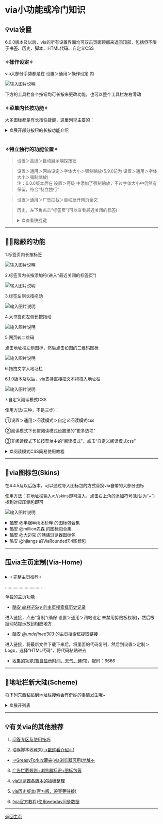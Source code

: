 # via小功能或冷门知识

## 💡via设置

6.0.0版本及以后，via的所有设置界面均可双击页面顶部来返回顶部，包括但不限于书签、历史、脚本、HTML代码、自定义CSS

### ✧操作设定✧

via大部分手势都是在 设置＞通用＞操作设定 内

![输入图片说明](img/gestures.png)

下方的工具栏各个按钮均可长按来更改功能，也可以整个工具栏左右滑动

### ✧菜单内长按功能✧

大多图标都是有长按快捷键，这里列举主要的：

<details><summary> ©展开部分按钮的长按功能介绍 </summary>

> 长按“设置”进入“定制菜单”界面

(普通方式 点击菜单中的“定制菜单” 或 设置＞通用＞定制菜单)

> 长按“电脑模式”可以切换“浏览器标识”

(普通方式 点击菜单中的“浏览器标识”)

> 长按“浏览器标识”进入“浏览器标识”界面

(普通方式 设置＞通用＞浏览器标识)

> 长按“工具箱”进行“资源嗅探”

(普通方式 点击菜单中的“资源嗅探”)

> 长按“添加书签”将网站“添加到桌面”

(普通方式 点击菜单中的“添加到桌面”)

> 长按“标记广告”或“网络日志”进入“自定义规则”界面

(普通方式 设置＞通用＞广告拦截＞自定义规则)

> 长按“翻译”打开翻译菜单，用于切换其他翻译方式

(普通方式 正常翻译失败后会打开)

> 长按“分享”选择对应软件打开当前网页

(普通方式 点击菜单中的“其他应用打开”)

> 长按“阅读模式”可以打开阅读设置

(普通方式 设置＞通用＞阅读模式)

> 长按“网站设定”可以打开网站设定总设置

(普通方式 设置＞通用＞网站设定)

> 长按“字体大小”可以打开字体大小总设置

(普通方式 设置＞通用＞网站设定＞字体大小)

> 长按地址栏左侧图标选择“搜索引擎”

(普通方式 点击地址栏进入输入状态后，点击左侧图标[默认为放大镜])

</details>

<br>

### ✧特立独行的功能位置✧

> 设置＞高级＞自动展示嗅探按钮

> 设置＞通用＞网站设定＞字体大小＞强制缩放(5.9.0前为 设置＞通用＞字体大小＞强制缩放)<br>注：6.0.0版本后在 设置＞高级 中添加了强制缩放，不过字体大小中仍然有保留，符合“特立独行”

> 设置＞通用＞广告拦截＞自动展开网页全文

> 历史，左下角点击“标签页”(可以查看最近关闭的标签)<br><details><summary> ©查看快捷键 </summary>长按添加标签(如图)的地方即可直接打开<br>![输入图片说明](img/longPressAddTab.png) </details>

*****

## 😶‍🌫️隐蔽的功能

1.标签页内长按标签

![输入图片说明](img/longPressTab.png)

2.标签页内长按添加符(进入“最近关闭的标签页”)

![输入图片说明](img/longPressAddTab.png)

3.标签左侧长按拖动

![输入图片说明](img/dragTab.png)

4.大书签页左侧长按拖动

![输入图片说明](img/dragBookMark.png)

5.网页转二维码

点击地址栏左侧图标，然后点击如图的二维码图标

![输入图片说明](img/QRCode.png)

6.拖拽文字入地址栏

6.1.0版本及以后，via支持直接把文本拖拽入地址栏

![输入图片说明](img/DragAndDrop.png)

7.自定义阅读模式CSS

使用方法(三种，不是三步)：

①设置＞通用＞阅读模式＞自定义阅读模式css

②阅读模式下长按阅读模式设置里的“更多选项”

③非阅读模式下长按菜单中的“阅读模式”，点击“自定义阅读模式css”

<details>

<summary>©阅读模式CSS简易使用教程</summary>

```

/*💾阅读模式主体*/
.via-reader-body{
/*↓网页字体改为默认↓*/
font-family:initial !important;
}
/*💾阅读模式头部整体*/
.via-reader-header{
/*↓调整边距(两条)↓*/
padding:0;
margin-bottom:0;
}
/*💾阅读模式头部-标题*/
.via-reader-header>h1{
/*↓让标题只显示一行(三条)↓*/
overflow:hidden;
white-space:nowrap;
text-overflow:ellipsis;
}
/*💾阅读模式头部-域名*/
.via-reader-header>div:not(a){
/*不知道有什么能改的，先放着*/
}
/*💾阅读模式头部-上一页、目录、下一页*/
.via-reader-header>div>a{
color:red !important;
/*↓去掉下划线↓*/
text-decoration:none !important;
padding:10px 0;
}
/*💾阅读模式内容*/
.via-reader-content{
/*↓限制宽度↓*/
width:92vw !important;
/*↓添加边框↓*/
border:1px solid grey;
/*↓调整边距(两条)*/
margin:20px auto 80px;
padding:10px;
}
/*💾阅读模式内容-调整文字边距*/
.via-reader-content>p{
margin:0;
padding:10px 0;
}
/*💾让文字两端对齐*/
#readability-page-1 > div > p{
text-align:justify !important;
}
/*💾尝试去掉内部边框*/
.via-reader-content *{
box-shadow:0px !important;
border:0 !important;
}
/*💾阅读模式内容-上一页、目录、下一页*/
.via-reader-content>p>a{
color:red !important;
}

```

</details>

*****

## 🧥via图标包(Skins)

在4.4.5及以后版本，可以通过导入图标包的方式替换via自带的大部分图标

使用方法：在地址栏输入v://skins即可进入，点击右上角的添加符号(默认为“+”)找到对应压缩包即可

![输入图片说明](img/addSkins.png)

<details><summary>酷安 @半烟半雨溪桥畔 的图标包合集</summary>

[酷安 _@半烟半雨溪桥畔_ 的图标包合集](https://www.lanzn.com/b0337qg1c)，密码：6666

![输入图片说明](img/myskins.png)

</details>

<details><summary>酷安 @million先森 的图标包合集</summary>

[酷安 _@million先森_ 的图标包合集](https://www.lanzn.com/b02dx028j)，密码：9sbt

![million先森的图标包](img/skins2.png)

</details>

<details><summary>酷安 @大迈克 的魅族浏览器图标包</summary>

[酷安 _@大迈克_ 的魅族浏览器图标包](https://www.lanzn.com/b012evkxc)，密码：35ug

![魅族浏览器图标包](img/MeizuSkin.png)

</details>

<details><summary>酷安 @hjiangs 的ViaRounded7.4图标包</summary>

[酷安 _@hjiangs_ 的ViaRounded7.4图标包](https://lanzoup.com/iaChK1nwib4f)

</details>

*****

## 🪟via主页定制(Via-Home)

<details><summary> ✧完整主页推荐✧ </summary>

1. [自用via定制主页](https://www.lanzn.com/b033jzlxa)，内含使用方法，密码：6666

功能：屏蔽下滑聚焦地址栏，增加下滑聚焦搜索框、双击聚焦搜索框，支持切换搜索引擎，搜索框删中文按钮，简易书签抽屉，点击展示小书签窗口的渐变logo

支持自定义，如有问题可找[酷安@半烟半雨溪桥畔](http://www.coolapk.com/u/20596394)

<details><summary>具体自定义内容展开</summary>

![输入图片说明](img/myHomeCSS.png)

</details>

![输入图片说明](img/myHome.gif)

2. [酷安 _@腿短的二狗子_ 的主页](https://www.lanzn.com/b06eccgmd)，内含使用方法，密码：6666

功能：在主页设置里支持GIF、mp4格式背景，支持显示天气和时间、搜索框左侧切换搜索引擎，搜索框右侧扫描二维码按钮，搜索框上方显示搜索历史，搜索框聚焦下移，完美书签抽屉

支持自定义，如有问题可找[酷安@腿短的二狗子](http://www.coolapk.com/u/3632084)，

<details><summary>具体自定义内容展开</summary>

进入书签抽屉，右上角齿轮即是主页设置 

![输入图片说明](img/home2Custom.png)

</details>

![输入图片说明](img/home2.gif)

</details>

…………………………

单独的主页功能

- [酷安 _@耗子Sky_ 的主页搜索框历史记录](https://lemon399.gitlab.io/page/vie/#/code?url=https://lemon399.gitlab.io/page/vie/settings-search-history.txt)

进入链接，点击“复制”(确保 设置＞通用＞网站设定 未禁用剪贴板权限)，然后根据网站提示放到相应地方

- [酷安 _@undefined303_ 的主页搜索框提取链接](https://lanzoup.com/iXv4a1bj8uuf)

进入链接，将最新文件下载下来后，将里面的代码复制，然后到设置＞定制＞Logo，选择“HTML代码”，将代码粘贴进去

- [收集的功能(暂含显示时间、天气、诗句)](https://www.lanzn.com/b033s67ib)，密码：6666

*****

## 🎈地址栏新大陆(Scheme)

将下列东西粘贴到地址栏搜索会有奇妙的事情发生哦~

<details>
  <summary> ©展开列表 </summary>
  
- 沉浸式书签页(实际上就是文件地址)
> file:///data/user/0/mark.via/files/bookmarks.html

- 当前版本拾穗页(实际上也是文件地址)
> file:///data/user/0/mark.via/files/about.html

- 沉浸式历史页 
> history//

- 小窗口书签页 
> folder://

- 翻译菜单 
> javascript:via.cmd(513)

- 聚焦地址栏 
> javascript:via.cmd(514)

- 标记广告 
> javascript:via.cmd(517)

- 大书签页(书签部分)
> javascript:via.cmd(257)

- 大书签页(历史部分)
> v://history _或_ via://history

- via功能页 
> v:// _或_ via://

- 沉浸式离线页 
> v://offline _或_ via://offline

- 在主页时是小窗口书签页，在其他网页是沉浸式书签页
> v://bookmarks _或_ via://bookmarks

- 图标包切换页 
> v://skins _或_ via://skins

- 使用扫码功能 
> v://scanner _或_ via://scanner

- 打开下载页
> v://downloader _或_ via://downloader

- 调用via搜索(基本是开发者用的)
> v://search _或_ via://search

- 调用via搜索任意关键词(喜欢折腾的可以试试，用外部软件调用via)
> v://search?q=任意关键词 _或_ via://search?q=任意关键词

[官方介绍Scheme文档](https://viayoo.com/zh-cn/docs/about-the-uri-scheme-of-via-for-android.html)

</details>

*****

## 💡有关via的其他推荐

1. [问答专区及使用技巧](FAQ.md)

2. 油猴脚本收藏夹([→戳这看介绍←](script-share.md))

- [→GreasyFork收藏夹(via浏览器可用)地址←](https://greasyfork.org/scripts?filter_locale=0&set=586537)

3. [广告拦截规则+浏览器标识+图标包等](messy-cont.md)

4. [via浏览器各版本的拾穗整理](https://www.sgfox.cc/archives/via-shisui.html)

5. [via历史版本(官方版，豌豆荚链接)](https://m.wandoujia.com/apps/6609177/history)

6. [(via官方教程)使用webdav同步数据](https://viayoo.com/zh-cn/docs/sync-your-data-via-webdav.html)

*****

[返回主页](../README.md)
